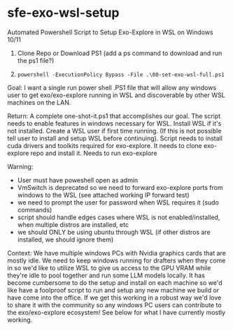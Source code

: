 # sfe-exo-wsl-setup
 Automated Powershell Script to Setup Exo-Explore in WSL on Windows 10/11



1. Clone Repo or Download PS1 (add a ps command to download and run the ps1 file?)

2. ```powershell -ExecutionPolicy Bypass -File .\00-set-exo-wsl-full.ps1```








Goal:
I want a single run power shell .PS1 file that will allow any windows user to get exo/exo-explore running in WSL and discoverable by other WSL machines on the LAN.

Return:
A complete one-shot-it.ps1 that accomplishes our goal.
The script needs to enable features in windows necessary for WSL. Install WSL if it's not installed. Create a WSL user if first time running. (If this is not possible tell user to install and setup WSL before continuing). Script needs to install cuda drivers and toolkits required for exo-explore. It needs to clone exo-explore repo and install it. Needs to run exo-explore 

Warning:
- User must have poweshell open as admin
- VmSwitch is deprecated so we need to forward exo-explore ports from windows to the WSL (see attached working IP forward test)
- we need to prompt the user for password when WSL requires it (sudo commands)
- script should handle edges cases where WSL is not enabled/installed, when multiple distros are installed, etc
- we should ONLY be using ubuntu through WSL (if other distros are installed, we should ignore them)

Context:
We have multiple windows PCs with Nvidia graphics cards that are mostly idle. We need to keep windows running for drafters when they come in so we'd like to utilize WSL to give us access to the GPU VRAM while they're idle to pool together and run some LLM models locally. It has become cumbersome to do the setup and install on each machine so we'd like have a foolproof script to run and setup any new machine we build or have come into the office. If we get this working in a robust way we'd love to share it with the community so any windows PC users can contribute to the exo/exo-explore ecosystem! See below for what I have currently mostly working.